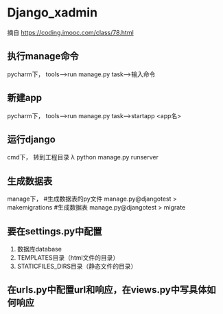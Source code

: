 # Django_xadmin
摘自 https://coding.imooc.com/class/78.html




## 执行manage命令
pycharm下，
tools-->run manage.py task-->输入命令

## 新建app
pycharm下，
tools-->run manage.py task-->startapp <app名>



## 运行django
cmd下，
转到工程目录
λ python manage.py runserver




## 生成数据表
manage下，
#生成数据表的py文件
manage.py@djangotest > makemigrations
#生成数据表
manage.py@djangotest > migrate




## 要在settings.py中配置
1. 数据库database
2. TEMPLATES目录（html文件的目录）
3. STATICFILES_DIRS目录（静态文件的目录）




## 在urls.py中配置url和响应，在views.py中写具体如何响应




